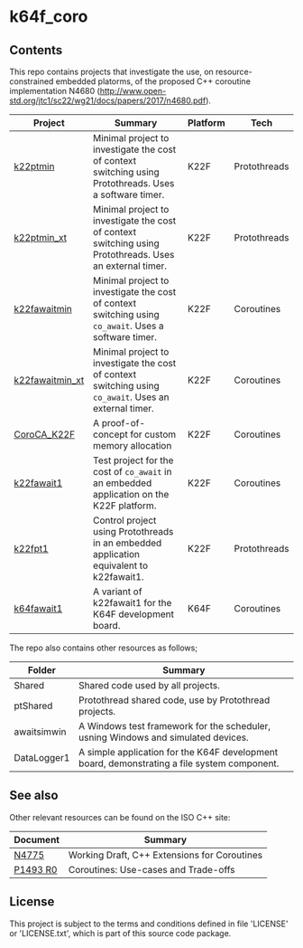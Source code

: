 # k64f_coro

## Contents

This repo contains projects that investigate the use, on resource-constrained embedded platorms, of the proposed C++ coroutine implementation N4680 (http://www.open-std.org/jtc1/sc22/wg21/docs/papers/2017/n4680.pdf). 

| Project | Summary | Platform | Tech |
|---|---|---|---|
| [k22ptmin](../master/k22ptmin/readme.md) | Minimal project to investigate the cost of context switching using Protothreads. Uses a software timer. | K22F | Protothreads |
| [k22ptmin_xt](../master/k22ptmin_xt/readme.md) | Minimal project to investigate the cost of context switching using Protothreads. Uses an external timer. | K22F | Protothreads |
| [k22fawaitmin](../master/k22fawaitmin/readme.md) | Minimal  project to investigate the cost of context switching using `co_await`. Uses a software timer. | K22F | Coroutines |
| [k22fawaitmin_xt](../master/k22fawaitmin_xt/readme.md) | Minimal  project to investigate the cost of context switching using `co_await`. Uses an external timer. | K22F | Coroutines |
| [CoroCA_K22F](../master/CoroCA_K22F/readme.md) | A proof-of-concept for custom memory allocation | K22F | Coroutines |
| [k22fawait1](../master/k22fawait1/readme.md) | Test project for the cost of `co_await` in an embedded application on the K22F platform. | K22F | Coroutines |
| [k22fpt1](../master/k22fpt1/readme.md) | Control project using Protothreads in an embedded application equivalent to k22fawait1. | K22F | Protothreads |
| [k64fawait1](../master/k64fawait1/readme.md) | A variant of k22fawait1 for the K64F development board. | K64F | Coroutines |

The repo also contains other resources as follows;

| Folder | Summary |
|---|---|
| Shared | Shared code used by all projects. |
| ptShared | Protothread shared code, use by Protothread projects. |
| awaitsimwin | A Windows test framework for the scheduler, usning Windows and simulated devices. |  
| DataLogger1 | A simple application for the K64F development board, demonstrating a file system component. |

## See also

Other relevant resources can be found on the ISO C++ site:

| Document | Summary |
|---|---|
[N4775](http://www.open-std.org/jtc1/sc22/wg21/docs/papers/2018/n4775.pdf) | Working Draft, C++ Extensions for Coroutines |
[P1493 R0](http://www.open-std.org/jtc1/sc22/wg21/docs/papers/2019/p1493r0.pdf) | Coroutines: Use-cases and Trade-offs |


## License

This project is subject to the terms and conditions defined in file 'LICENSE' or 'LICENSE.txt', which is part of this source code package.
